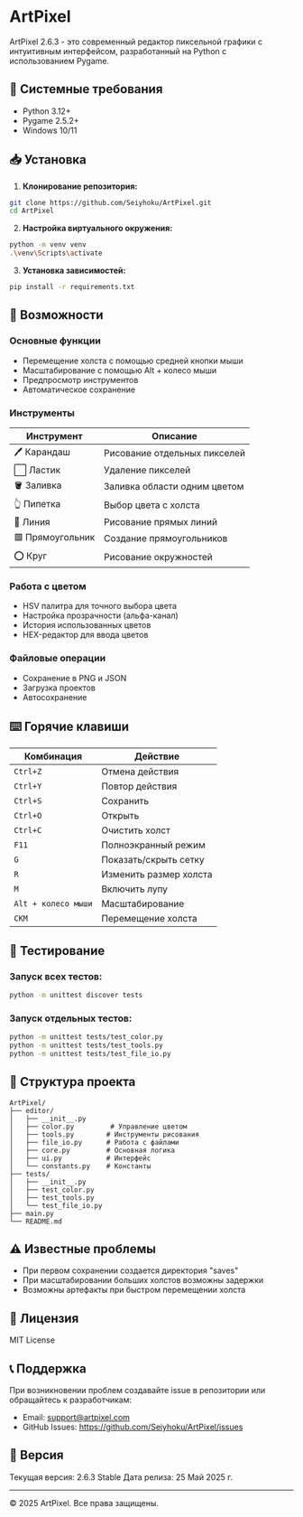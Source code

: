 # ArtPixel
ArtPixel 2.6.3 - это современный редактор пиксельной графики с интуитивным интерфейсом, разработанный на Python с использованием Pygame.

## 🔧 Системные требования
- Python 3.12+
- Pygame 2.5.2+
- Windows 10/11

## 📥 Установка

1. **Клонирование репозитория:**
```bash
git clone https://github.com/Seiyhoku/ArtPixel.git
cd ArtPixel
```

2. **Настройка виртуального окружения:**
```bash
python -m venv venv
.\venv\Scripts\activate
```

3. **Установка зависимостей:**
```bash
pip install -r requirements.txt
```

## 🎨 Возможности

### Основные функции
- Перемещение холста с помощью средней кнопки мыши
- Масштабирование с помощью Alt + колесо мыши
- Предпросмотр инструментов
- Автоматическое сохранение

### Инструменты
| Инструмент | Описание |
|------------|----------|
| 🖊️ Карандаш | Рисование отдельных пикселей |
| ⬜ Ластик | Удаление пикселей |
| 🪣 Заливка | Заливка области одним цветом |
| 👆 Пипетка | Выбор цвета с холста |
| 📏 Линия | Рисование прямых линий |
| 🟥 Прямоугольник | Создание прямоугольников |
| ⭕ Круг | Рисование окружностей |

### Работа с цветом
- HSV палитра для точного выбора цвета
- Настройка прозрачности (альфа-канал)
- История использованных цветов
- HEX-редактор для ввода цветов

### Файловые операции
- Сохранение в PNG и JSON
- Загрузка проектов
- Автосохранение

## ⌨️ Горячие клавиши

| Комбинация | Действие |
|------------|----------|
| `Ctrl+Z` | Отмена действия |
| `Ctrl+Y` | Повтор действия |
| `Ctrl+S` | Сохранить |
| `Ctrl+O` | Открыть |
| `Ctrl+C` | Очистить холст |
| `F11` | Полноэкранный режим |
| `G` | Показать/скрыть сетку |
| `R` | Изменить размер холста |
| `M` | Включить лупу |
| `Alt + колесо мыши` | Масштабирование |
| `СКМ` | Перемещение холста |

## 🧪 Тестирование

### Запуск всех тестов:
```bash
python -m unittest discover tests
```

### Запуск отдельных тестов:
```bash
python -m unittest tests/test_color.py
python -m unittest tests/test_tools.py
python -m unittest tests/test_file_io.py
```

## 📁 Структура проекта
```
ArtPixel/
├── editor/
│   ├── __init__.py
│   ├── color.py         # Управление цветом
│   ├── tools.py        # Инструменты рисования
│   ├── file_io.py      # Работа с файлами
│   ├── core.py         # Основная логика
│   ├── ui.py           # Интерфейс
│   └── constants.py    # Константы
├── tests/
│   ├── __init__.py
│   ├── test_color.py
│   ├── test_tools.py
│   └── test_file_io.py
├── main.py
└── README.md
```

## ⚠️ Известные проблемы
- При первом сохранении создается директория "saves"
- При масштабировании больших холстов возможны задержки
- Возможны артефакты при быстром перемещении холста

## 📝 Лицензия
MIT License

## 📞 Поддержка
При возникновении проблем создавайте issue в репозитории или обращайтесь к разработчикам:
- Email: support@artpixel.com
- GitHub Issues: https://github.com/Seiyhoku/ArtPixel/issues

## 🔄 Версия
Текущая версия: 2.6.3 Stable
Дата релиза: 25 Май 2025 г.

---
© 2025 ArtPixel. Все права защищены.
